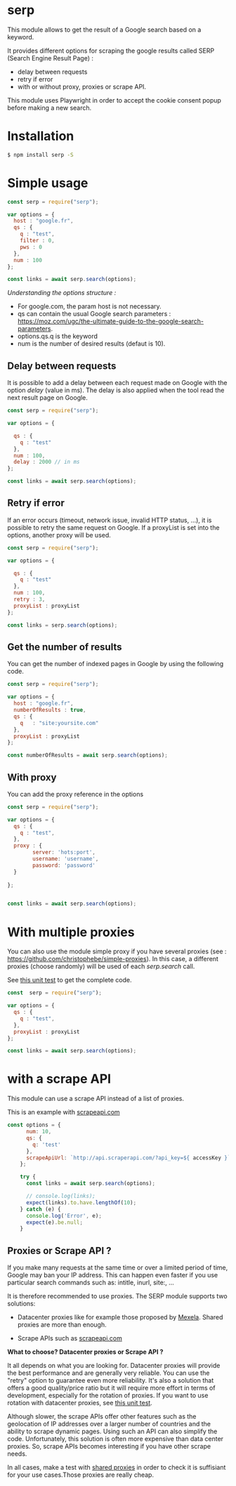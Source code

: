 # serp

This module allows to get the result of a Google search based on a keyword.

It provides different options for scraping the google results called SERP (Search Engine Result Page) : 
- delay between requests
- retry if error 
- with or without proxy, proxies or scrape API. 

This module uses Playwright in order to accept the cookie consent popup before making a new search. 

# Installation

``` bash
$ npm install serp -S
```


# Simple usage

``` javascript
const serp = require("serp");

var options = {
  host : "google.fr",
  qs : {
    q : "test",
    filter : 0,
    pws : 0
  },
  num : 100
};

const links = await serp.search(options);
```

*Understanding the options structure :*
- For google.com, the param host is not necessary.
- qs can contain the usual Google search parameters : https://moz.com/ugc/the-ultimate-guide-to-the-google-search-parameters.
- options.qs.q is the keyword
- num is the number of desired results (defaut is 10).

## Delay between requests

It is possible to add a delay between each request made on Google with the option *delay* (value in ms).
The delay is also applied when the tool read the next result page on Google.


``` javascript
const serp = require("serp");

var options = {

  qs : {
    q : "test"
  },
  num : 100,
  delay : 2000 // in ms
};

const links = await serp.search(options);
```

## Retry if error

If an error occurs (timeout, network issue, invalid HTTP status, ...), it is possible to retry the same request on Google. If a proxyList is set into the options, another proxy will be used.

``` javascript
const serp = require("serp");

var options = {

  qs : {
    q : "test"
  },
  num : 100,
  retry : 3,
  proxyList : proxyList
};

const links = serp.search(options);
```

## Get the number of results

You can get the number of indexed pages in Google by using the following code.


``` javascript
const serp = require("serp");

var options = {
  host : "google.fr",
  numberOfResults : true,
  qs : {
    q   : "site:yoursite.com"
  },
  proxyList : proxyList
};

const numberOfResults = await serp.search(options);
```



## With proxy

You can add the proxy reference in the options

``` javascript
const serp = require("serp");

var options = {
  qs : {
    q : "test",
  },
  proxy : {
        server: 'hots:port',
        username: 'username',
        password: 'password'
  }
  
};


const links = await serp.search(options);
```

# With multiple proxies

You can also use the module simple proxy if you have several proxies (see : https://github.com/christophebe/simple-proxies).
In this case, a different proxies (choose randomly) will be used of each *serp.search* call. 


See [this unit test](https://github.com/christophebe/serp/blob/master/test/test-proxies.js) to get the complete code. 

``` javascript
const  serp = require("serp");

var options = {
  qs : {
    q : "test",
  },
  proxyList : proxyList
};

const links = await serp.search(options);
```

# with a scrape API

This module can use a scrape API instead of a list of proxies.

This is an example with [scrapeapi.com](https://www.scraperapi.com/?fp_ref=christophe65)

``` javascript
const options = {
      num: 10,
      qs: {
        q: 'test'
      },
      scrapeApiUrl: `http://api.scraperapi.com/?api_key=${ accessKey }`
    };

    try {
      const links = await serp.search(options);

      // console.log(links);
      expect(links).to.have.lengthOf(10);
    } catch (e) {
      console.log('Error', e);
      expect(e).be.null;
    }
```     

## Proxies or Scrape API ? 

If you make many requests at the same time or over a limited period of time, Google may ban your IP address.  This can happen even faster if you use particular search commands such as:  intitle, inurl, site:, ... 

It is therefore recommended to use proxies. The SERP module supports two solutions: 
- Datacenter proxies  like for example those proposed by [Mexela](https://mexela.com/aff.php?aff=191). Shared proxies are more than enough. 

- Scrape APIs such as [scrapeapi.com](https://www.scraperapi.com/?fp_ref=christophe65)

**What to choose? Datacenter proxies or Scrape API ?** 

It all depends on what you are looking for. Datacenter proxies will provide the best performance and are generally very reliable. You can use the "retry" option to guarantee even more reliability. It's also a solution that offers a good quality/price ratio but it will require more effort in terms of development, especially for the rotation of proxies. If you want to use rotation with datacenter proxies, see [this unit test](https://github.com/christophebe/serp/blob/master/test/test-proxies.js).

Although slower, the scrape APIs offer other features such as the geolocation of IP addresses over a larger number of countries and the ability to scrape dynamic pages. Using such an API can also simplify the code. Unfortunately, this solution is often more expensive than data center proxies. So, scrape APIs becomes interesting if you have other scrape needs. 

In all cases, make a test with [shared proxies](https://mexela.com/aff.php?aff=191) in order to check it is suffisiant for your use cases.Those proxies are really cheap. 
